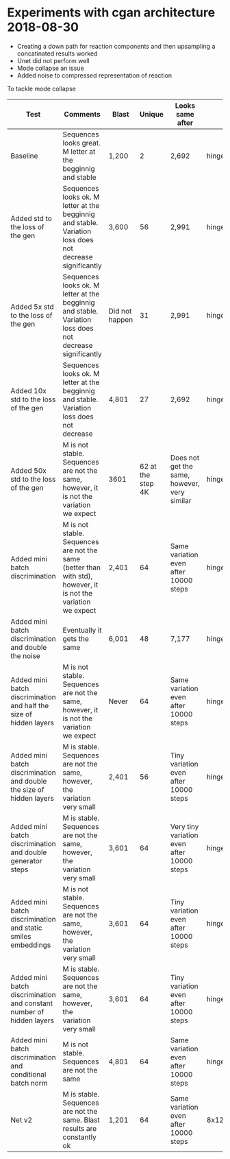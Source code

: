 # Experiments with cgan architecture 2018-08-30

- Creating a down path for reaction components and then upsampling a concatinated results worked
- Unet did not perform well
- Mode collapse an issue
- Added noise to compressed representation of reaction

To tackle mode collapse

|Test| Comments | Blast| Unique| Looks same after | Path|
|-----|-----|-----|-----|-----|-----|
|Baseline | Sequences looks great. M letter at the begginnig and stable | 1,200 | 2 | 2,692 | hinge_loss/batch_size=64/d_dim_8_g_dim_8/d_lr_0.0002_g_lr_0.0002_b1_0.0_b2_0.9_k_3x3_d_2_subpixel_n_6 |
|Added std to the loss of the gen | Sequences looks ok. M letter at the begginnig and stable. Variation loss does not decrease significantly | 3,600 | 56 | 2,991 | hinge_loss_std/batch_size=64/d_dim_8_g_dim_8/d_lr_0.0002_g_lr_0.0002_b1_0.0_b2_0.9_k_3x3_d_2_subpixel_n_6  |
|Added 5x std to the loss of the gen | Sequences looks ok. M letter at the begginnig and stable. Variation loss does not decrease significantly| Did not happen | 31 | 2,991 |hinge_loss_std_x5/batch_size=64/d_dim_8_g_dim_8/d_lr_0.0002_g_lr_0.0002_b1_0.0_b2_0.9_k_3x3_d_2_subpixel_n_6|
|Added 10x std to the loss of the gen | Sequences looks ok. M letter at the begginnig and stable. Variation loss does not decrease| 4,801 | 27 | 2,692|hinge_loss_std_x5/batch_size=64/d_dim_8_g_dim_8/d_lr_0.0002_g_lr_0.0002_b1_0.0_b2_0.9_k_3x3_d_2_subpixel_n_6|
|Added 50x std to the loss of the gen | M is not stable. Sequences are not the same, however, it is not the variation we expect | 3601 | 62 at the step 4K | Does not get the same, however, very similar |hinge_loss_std_x50/batch_size=64/d_dim_8_g_dim_8/d_lr_0.0002_g_lr_0.0002_b1_0.0_b2_0.9_k_3x3_d_2_subpixel_n_6|
|Added mini batch discrimination | M is not stable. Sequences are not the same (better than with std), however, it is not the variation we expect |  2,401 | 64 | Same variation even after 10000 steps | hinge_loss_mini_batch/batch_size=64/d_dim_8_g_dim_8/d_lr_0.0002_g_lr_0.0002_b1_0.0_b2_0.9_k_3x3_d_2_subpixel_n_6 |
|Added mini batch discrimination and double the noise | Eventually it gets the same |   6,001 | 48 | 7,177 | hinge_loss_mini_batch_noise_1/batch_size=64/d_dim_8_g_dim_8/d_lr_0.0002_g_lr_0.0002_b1_0.0_b2_0.9_k_3x3_d_2_subpixel_n_6 |
|Added mini batch discrimination and half the size of hidden layers| M is not stable. Sequences are not the same, however, it is not the variation we expect | Never | 64| Same variation even after 10000 steps | hinge_loss_mini_batch/batch_size=64/d_dim_4_g_dim_4/d_lr_0.0002_g_lr_0.0002_b1_0.0_b2_0.9_k_3x3_d_2_subpixel_n_6 |
|Added mini batch discrimination and double the size of hidden layers| M is stable. Sequences are not the same, however, the variation very small |  2,401 | 56 | Tiny variation even after 10000 steps | hinge_loss_mini_batch/batch_size=64/d_dim_16_g_dim_16/d_lr_0.0002_g_lr_0.0002_b1_0.0_b2_0.9_k_3x3_d_2_subpixel_n_6 |
|Added mini batch discrimination and double generator steps | M is stable. Sequences are not the same, however, the variation very small |  3,601 | 64 |Very tiny variation even after 10000 steps | hinge_loss_mini_batch/batch_size=64/d_dim_16_g_dim_16/d_lr_0.0002_g_lr_0.0002_b1_0.0_b2_0.9_k_3x3_d_2_subpixel_n_6 |
|Added mini batch discrimination and static smiles embeddings | M is not stable. Sequences are not the same, however, the variation very small |  3,601 | 64 | Tiny variation even after 10000 steps | hinge_loss_mini_batch_smiles_vec/batch_size=64/d_dim_8_g_dim_8/d_lr_0.0002_g_lr_0.0002_b1_0.0_b2_0.9_k_3x3_d_2_subpixel_n_6 |
|Added mini batch discrimination and constant number of hidden layers | M is stable. Sequences are not the same, however, the variation very small |  3,601 | 64 | Tiny variation even after 10000 steps | hinge_loss_mini_batch/batch_size=64/d_dim_64_g_dim_64/d_lr_0.0002_g_lr_0.0002_b1_0.0_b2_0.9_k_3x3_d_2_subpixel_n_6 |
|Added mini batch discrimination and conditional batch norm | M is not stable. Sequences are not the same | 4,801 | 64 | Same variation even after 10000 steps | hinge_loss_mini_batch_cb/batch_size=64/d_dim_8_g_dim_8/d_lr_0.0002_g_lr_0.0002_b1_0.0_b2_0.9_k_3x3_d_2_subpixel_n_6 |
| Net v2 | M is stable. Sequences are not the same. Blast results are constantly ok | 1,201 | 64 | Same variation even after 10000 steps | 8x128_embedding/hinge_loss_mini_batch/batch_size=64/d_dim_64_g_dim_64/d_lr_0.0002_g_lr_0.0002_b1_0.0_b2_0.9_k_3x3_d_2_subpixel_n_6 |
